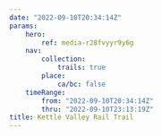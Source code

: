 ```yaml
---
date: "2022-09-10T20:34:14Z"
params:
    hero:
        ref: media-r28fvyyr9y6g
    nav:
        collection:
            trails: true
        place:
            ca/bc: false
    timeRange:
        from: "2022-09-10T20:34:14Z"
        thru: "2022-09-10T23:13:19Z"
title: Kettle Valley Rail Trail
---
```

